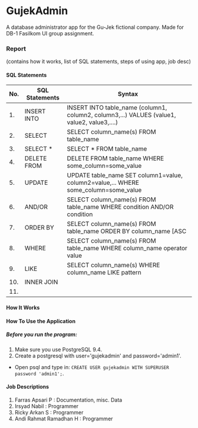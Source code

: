 # GujekAdmin
A database administrator app for the Gu-Jek fictional company. Made for DB-1 Fasilkom UI group assignment.
### Report
(contains how it works, list of SQL statements, steps of using app, job desc)

#### SQL Statements
| No. | SQL Statements | Syntax |
|-----|----------------|--------|
|1. | INSERT INTO |INSERT INTO table_name (column1, column2, column3,...) VALUES (value1, value2, value3,....) |
|2. |SELECT | SELECT column_name(s) FROM table_name|
|3.| SELECT * |SELECT * FROM table_name|
|4.| DELETE FROM | DELETE FROM table_name WHERE some_column=some_value
|5.| UPDATE | UPDATE table_name SET column1=value, column2=value,... WHERE some_column=some_value
|6.| AND/OR| SELECT column_name(s) FROM table_name WHERE condition AND/OR condition
7.| ORDER BY| SELECT column_name(s) FROM table_name ORDER BY column_name [ASC|DESC]
8.|WHERE|  SELECT column_name(s) FROM table_name WHERE column_name operator value
9. | LIKE |SELECT column_name(s) WHERE column_name LIKE pattern
10.| INNER JOIN |
11. |
#### How It Works
	
#### How To Use the Application
##### Before you run the program:
1. Make sure you use PostgreSQL 9.4.
2. Create a postgresql with user='gujekadmin' and password='admin1'. 
  * Open psql and type in: ```CREATE USER gujekadmin WITH SUPERUSER password 'admin1';```.

#### Job Descriptions
1. Farras Apsari P : Documentation, misc. Data
2. Irsyad Nabil : Programmer
3. Ricky Arkan S : Programmer
4. Andi Rahmat Ramadhan H : Programmer
